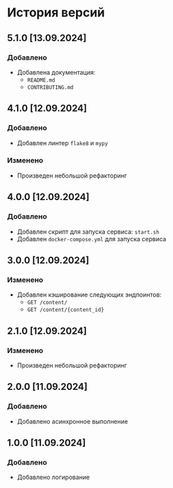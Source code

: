 # История версий

## 5.1.0 [13.09.2024]
### Добавлено
- Добавлена документация:
  - `README.md`
  - `CONTRIBUTING.md`


## 4.1.0 [12.09.2024]
### Добавлено
- Добавлен линтер `flake8` и `mypy`
### Изменено
- Произведен небольшой рефакторинг


## 4.0.0 [12.09.2024]
### Добавлено
- Добавлен скрипт для запуска сервиса: `start.sh`
- Добавлен `docker-compose.yml` для запуска сервиса


## 3.0.0 [12.09.2024]
### Изменено
- Добавлен кэширование следующих эндпоинтов:
  - `GET /content/`
  - `GET /content/{content_id}`


## 2.1.0 [12.09.2024]
### Изменено
- Произведен небольшой рефакторинг


## 2.0.0 [11.09.2024]
### Добавлено
- Добавлено асинхронное выполнение


## 1.0.0 [11.09.2024]
### Добавлено
- Добавлено логирование

